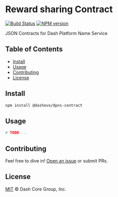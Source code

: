 # Reward sharing Contract

[![Build Status](https://github.com/dashevo/dpns-contract/actions/workflows/test_and_release.yml/badge.svg)](https://github.com/dashevo/dpns-contract/actions/workflows/test_and_release.yml)
[![NPM version](https://img.shields.io/npm/v/@dashevo/dpns-contract.svg?style=flat-square)](https://npmjs.org/package/@dashevo/reward-share-contract)

JSON Contracts for Dash Platform Name Service

## Table of Contents

- [Install](#install)
- [Usage](#usage)
- [Contributing](#contributing)
- [License](#license)

## Install

```sh
npm install @dashevo/dpns-contract
```

## Usage

```sh
# TODO ...
```

## Contributing

Feel free to dive in! [Open an issue](https://github.com/dashevo/reward-share-contract/issues/new) or submit PRs.

## License

[MIT](LICENSE) &copy; Dash Core Group, Inc.
